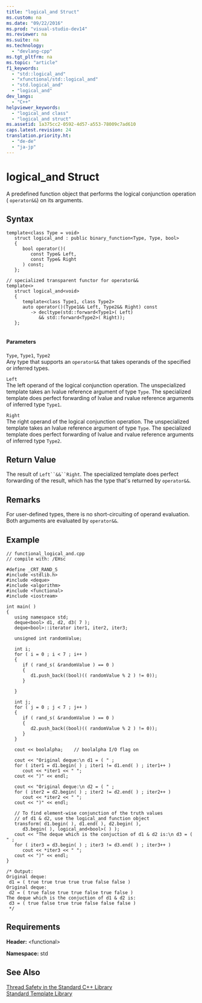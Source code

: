 ```yaml
---
title: "logical_and Struct"
ms.custom: na
ms.date: "09/22/2016"
ms.prod: "visual-studio-dev14"
ms.reviewer: na
ms.suite: na
ms.technology: 
  - "devlang-cpp"
ms.tgt_pltfrm: na
ms.topic: "article"
f1_keywords: 
  - "std::logical_and"
  - "xfunctional/std::logical_and"
  - "std.logical_and"
  - "logical_and"
dev_langs: 
  - "C++"
helpviewer_keywords: 
  - "logical_and class"
  - "logical_and struct"
ms.assetid: 1a375cc2-0592-4d57-a553-78009c7ad610
caps.latest.revision: 24
translation.priority.ht: 
  - "de-de"
  - "ja-jp"
---
```

# logical_and Struct
A predefined function object that performs the logical conjunction operation ( `operator&&`) on its arguments.  
  
## Syntax  
  
```  
template<class Type = void>  
   struct logical_and : public binary_function<Type, Type, bool>   
   {  
      bool operator()(  
         const Type& Left,   
         const Type& Right  
      ) const;  
   };  
  
// specialized transparent functor for operator&&  
template<>  
   struct logical_and<void>  
   {  
      template<class Type1, class Type2>  
      auto operator()(Type1&& Left, Type2&& Right) const  
         -> decltype(std::forward<Type1>( Left)  
            && std::forward<Type2>( Right));  
   };  
  
```  
  
#### Parameters  
 `Type`, `Type1`, `Type2`  
 Any type that supports an `operator&&` that takes operands of the specified or inferred types.  
  
 `Left`  
 The left operand of the logical conjunction operation. The unspecialized template takes an lvalue reference argument of type `Type`. The specialized template does perfect forwarding of lvalue and rvalue reference arguments of inferred type `Type1`.  
  
 `Right`  
 The right operand of the logical conjunction operation. The unspecialized template takes an lvalue reference argument of type `Type`. The specialized template does perfect forwarding of lvalue and rvalue reference arguments of inferred type `Type2`.  
  
## Return Value  
 The result of `Left``&&``Right`. The specialized template does perfect forwarding of the result, which has the type that's returned by `operator&&`.  
  
## Remarks  
 For user-defined types, there is no short-circuiting of operand evaluation. Both arguments are evaluated by `operator&&`.  
  
## Example  
  
```  
// functional_logical_and.cpp  
// compile with: /EHsc  
  
#define _CRT_RAND_S  
#include <stdlib.h>  
#include <deque>  
#include <algorithm>  
#include <functional>  
#include <iostream>  
  
int main( )  
{  
   using namespace std;  
   deque<bool> d1, d2, d3( 7 );  
   deque<bool>::iterator iter1, iter2, iter3;  
  
   unsigned int randomValue;  
  
   int i;  
   for ( i = 0 ; i < 7 ; i++ )  
   {  
      if ( rand_s( &randomValue ) == 0 )  
      {  
         d1.push_back((bool)(( randomValue % 2 ) != 0));  
      }  
  
   }  
  
   int j;  
   for ( j = 0 ; j < 7 ; j++ )  
   {  
      if ( rand_s( &randomValue ) == 0 )  
      {  
         d2.push_back((bool)(( randomValue % 2 ) != 0));  
      }  
   }  
  
   cout << boolalpha;    // boolalpha I/O flag on  
  
   cout << "Original deque:\n d1 = ( " ;  
   for ( iter1 = d1.begin( ) ; iter1 != d1.end( ) ; iter1++ )  
      cout << *iter1 << " ";  
   cout << ")" << endl;  
  
   cout << "Original deque:\n d2 = ( " ;  
   for ( iter2 = d2.begin( ) ; iter2 != d2.end( ) ; iter2++ )  
      cout << *iter2 << " ";  
   cout << ")" << endl;  
  
   // To find element-wise conjunction of the truth values  
   // of d1 & d2, use the logical_and function object  
   transform( d1.begin( ), d1.end( ), d2.begin( ),  
      d3.begin( ), logical_and<bool>( ) );  
   cout << "The deque which is the conjuction of d1 & d2 is:\n d3 = ( " ;  
   for ( iter3 = d3.begin( ) ; iter3 != d3.end( ) ; iter3++ )  
      cout << *iter3 << " ";  
   cout << ")" << endl;  
}  
  
/* Output:  
Original deque:  
 d1 = ( true true true true true false false )  
Original deque:  
 d2 = ( true false true true false true false )  
The deque which is the conjuction of d1 & d2 is:  
 d3 = ( true false true true false false false )  
 */  
```  
  
## Requirements  
 **Header:** <functional\>  
  
 **Namespace:** std  
  
## See Also  
 [Thread Safety in the Standard C++ Library](../VS_csharp/thread-safety-in-the-c---standard-library.md)   
 [Standard Template Library](../Topic/Standard%20Template%20Library.md)